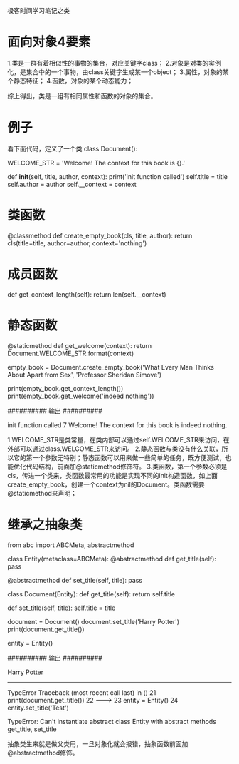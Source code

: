 极客时间学习笔记之类

# 面向对象4要素
1.类是一群有着相似性的事物的集合，对应关键字class；
2.对象是对类的实例化，是集合中的一个事物，由class关键字生成某一个object；
3.属性，对象的某个静态特征；
4.函数，对象的某个动态能力；

综上得出，类是一组有相同属性和函数的对象的集合。

# 例子
看下面代码，定义了一个类
class Document():

WELCOME_STR = 'Welcome! The context for this book is {}.'

def __init__(self, title, author, context):
print('init function called')
self.title = title
self.author = author
self.__context = context

# 类函数
@classmethod
def create_empty_book(cls, title, author):
return cls(title=title, author=author, context='nothing')

# 成员函数
def get_context_length(self):
return len(self.__context)

# 静态函数
@staticmethod
def get_welcome(context):
return Document.WELCOME_STR.format(context)


empty_book = Document.create_empty_book('What Every Man Thinks About Apart from Sex', 'Professor Sheridan Simove')


print(empty_book.get_context_length())
print(empty_book.get_welcome('indeed nothing'))

########## 输出 ##########

init function called
7
Welcome! The context for this book is indeed nothing.


1.WELCOME_STR是类常量，在类内部可以通过self.WELCOME_STR来访问，在外部可以通过class.WELCOME_STR来访问。
2.静态函数与类没有什么关联，所以它的第一个参数无特别；静态函数可以用来做一些简单的任务，既方便测试，也能优化代码结构，前面加@staticmethod修饰符。
3.类函数，第一个参数必须是cls，传进一个类来，类函数最常用的功能是实现不同的init构造函数，如上面create_empty_book，创建一个context为nil的Document。类函数需要@staticmethod来声明；

# 继承之抽象类
from abc import ABCMeta, abstractmethod

class Entity(metaclass=ABCMeta):
@abstractmethod
def get_title(self):
pass

@abstractmethod
def set_title(self, title):
pass

class Document(Entity):
def get_title(self):
return self.title

def set_title(self, title):
self.title = title

document = Document()
document.set_title('Harry Potter')
print(document.get_title())

entity = Entity()

########## 输出 ##########

Harry Potter

---------------------------------------------------------------------------
TypeError                                 Traceback (most recent call last)
<ipython-input-7-266b2aa47bad> in <module>()
21 print(document.get_title())
22 
---> 23 entity = Entity()
24 entity.set_title('Test')

TypeError: Can't instantiate abstract class Entity with abstract methods get_title, set_title

抽象类生来就是做父类用，一旦对象化就会报错，抽象函数前面加@abstractmethod修饰。


